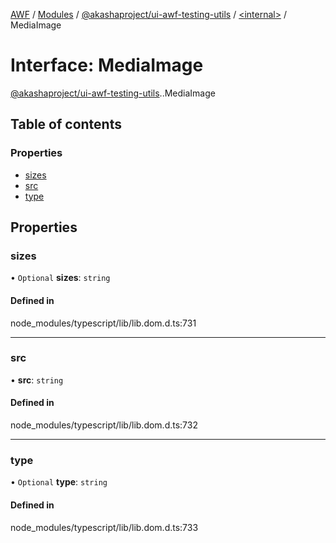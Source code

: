 [AWF](../README.md) / [Modules](../modules.md) / [@akashaproject/ui-awf-testing-utils](../modules/akashaproject_ui_awf_testing_utils.md) / [<internal\>](../modules/akashaproject_ui_awf_testing_utils._internal_.md) / MediaImage

# Interface: MediaImage

[@akashaproject/ui-awf-testing-utils](../modules/akashaproject_ui_awf_testing_utils.md).[<internal>](../modules/akashaproject_ui_awf_testing_utils._internal_.md).MediaImage

## Table of contents

### Properties

- [sizes](akashaproject_ui_awf_testing_utils._internal_.MediaImage.md#sizes)
- [src](akashaproject_ui_awf_testing_utils._internal_.MediaImage.md#src)
- [type](akashaproject_ui_awf_testing_utils._internal_.MediaImage.md#type)

## Properties

### sizes

• `Optional` **sizes**: `string`

#### Defined in

node_modules/typescript/lib/lib.dom.d.ts:731

___

### src

• **src**: `string`

#### Defined in

node_modules/typescript/lib/lib.dom.d.ts:732

___

### type

• `Optional` **type**: `string`

#### Defined in

node_modules/typescript/lib/lib.dom.d.ts:733
